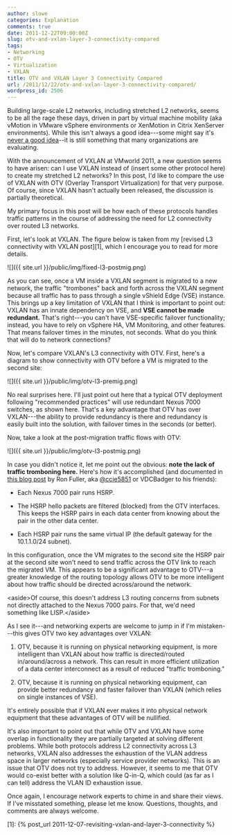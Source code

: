 ```yaml
---
author: slowe
categories: Explanation
comments: true
date: 2011-12-22T09:00:00Z
slug: otv-and-vxlan-layer-3-connectivity-compared
tags:
- Networking
- OTV
- Virtualization
- VXLAN
title: OTV and VXLAN Layer 3 Connectivity Compared
url: /2011/12/22/otv-and-vxlan-layer-3-connectivity-compared/
wordpress_id: 2506
---
```


Building large-scale L2 networks, including stretched L2 networks, seems to be all the rage these days, driven in part by virtual machine mobility (aka vMotion in VMware vSphere environments or XenMotion in Citrix XenServer environments). While this isn't always a good idea---some might say it's [never a good idea](http://blog.ioshints.info/2011/12/large-scale-l2-dci-true-story.html)--it is still something that many organizations are evaluating.

With the announcement of VXLAN at VMworld 2011, a new question seems to have arisen: can I use VXLAN instead of (insert some other protocol here) to create my stretched L2 networks? In this post, I'd like to compare the use of VXLAN with OTV (Overlay Transport Virtualization) for that very purpose. Of course, since VXLAN hasn't actually been released, the discussion is partially theoretical.

My primary focus in this post will be how each of these protocols handles traffic patterns in the course of addressing the need for L2 connectivity over routed L3 networks.

First, let's look at VXLAN. The figure below is taken from my [revised L3 connectivity with VXLAN post][1], which I encourage you to read for more details.

![]({{ site.url }}/public/img/fixed-l3-postmig.png)

As you can see, once a VM inside a VXLAN segment is migrated to a new network, the traffic "trombones" back and forth across the VXLAN segment because all traffic has to pass through a single vShield Edge (VSE) instance. This brings up a key limitation of VXLAN that I think is important to point out: VXLAN has an innate dependency on VSE, and **VSE cannot be made redundant.** That's right---you can't have VSE-specific failover functionality; instead, you have to rely on vSphere HA, VM Monitoring, and other features. That means failover times in the minutes, not seconds. What do you think that will do to network connections?

Now, let's compare VXLAN's L3 connectivity with OTV. First, here's a diagram to show connectivity with OTV before a VM is migrated to the second site:

![]({{ site.url }}/public/img/otv-l3-premig.png)

No real surprises here. I'll just point out here that a typical OTV deployment following "recommended practices" will use redundant Nexus 7000 switches, as shown here. That's a key advantage that OTV has over VXLAN---the ability to provide redundancy is there and redundancy is easily built into the solution, with failover times in the seconds (or better).

Now, take a look at the post-migration traffic flows with OTV:

![]({{ site.url }}/public/img/otv-l3-postmig.png)

In case you didn't notice it, let me point out the obvious: **note the lack of traffic tromboning here.** Here's how it's accomplished (and documented in [this blog post](http://ccie5851.blogspot.com/2011/03/otv-deep-dive-part-3.html) by Ron Fuller, aka [@ccie5851](http://twitter.com/ccie5851) or VDCBadger to his friends):

* Each Nexus 7000 pair runs HSRP.

* The HSRP hello packets are filtered (blocked) from the OTV interfaces. This keeps the HSRP pairs in each data center from knowing about the pair in the other data center.

* Each HSRP pair runs the same virtual IP (the default gateway for the 10.1.1.0/24 subnet).

In this configuration, once the VM migrates to the second site the HSRP pair at the second site won't need to send traffic across the OTV link to reach the migrated VM. This appears to be a significant advantage to OTV---a greater knowledge of the routing topology allows OTV to be more intelligent about how traffic should be directed across/around the network.

&lt;aside&gt;Of course, this doesn't address L3 routing concerns from subnets not directly attached to the Nexus 7000 pairs. For that, we'd need something like LISP.&lt;/aside&gt;

As I see it---and networking experts are welcome to jump in if I'm mistaken---this gives OTV two key advantages over VXLAN:

1. OTV, because it is running on physical networking equipment, is more intelligent than VXLAN about how traffic is directed/routed in/around/across a network. This can result in more efficient utilization of a data center interconnect as a result of reduced "traffic tromboning."

2. OTV, because it is running on physical networking equipment, can provide better redundancy and faster failover than VXLAN (which relies on single instances of VSE).

It's entirely possible that if VXLAN ever makes it into physical network equipment that these advantages of OTV will be nullified.

It's also important to point out that while OTV and VXLAN have some overlap in functionality they are partially targeted at solving different problems. While both protocols address L2 connectivity across L3 networks, VXLAN also addresses the exhaustion of the VLAN address space in larger networks (especially service provider networks). This is an issue that OTV does not try to address. However, it seems to me that OTV would co-exist better with a solution like Q-in-Q, which could (as far as I can tell) address the VLAN ID exhaustion issue.

Once again, I encourage network experts to chime in and share their views. If I've misstated something, please let me know. Questions, thoughts, and comments are always welcome.

[1]: {% post_url 2011-12-07-revisiting-vxlan-and-layer-3-connectivity %}
